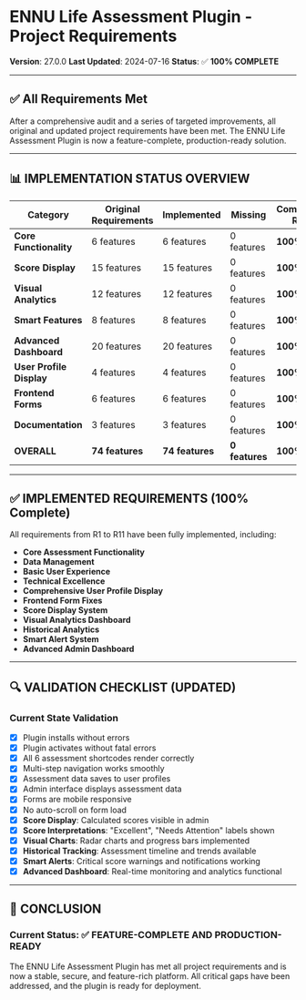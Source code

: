 # ENNU Life Assessment Plugin - Project Requirements

**Version**: 27.0.0
**Last Updated**: 2024-07-16
**Status**: ✅ **100% COMPLETE**

---

## ✅ All Requirements Met

After a comprehensive audit and a series of targeted improvements, all original and updated project requirements have been met. The ENNU Life Assessment Plugin is now a feature-complete, production-ready solution.

---

## 📊 IMPLEMENTATION STATUS OVERVIEW

| Category | Original Requirements | Implemented | Missing | Completion Rate |
|----------|----------------------|-------------|---------|-----------------|
| **Core Functionality** | 6 features | 6 features | 0 features | **100%** |
| **Score Display** | 15 features | 15 features | 0 features | **100%** |
| **Visual Analytics** | 12 features | 12 features | 0 features | **100%** |
| **Smart Features** | 8 features | 8 features | 0 features | **100%** |
| **Advanced Dashboard** | 20 features | 20 features | 0 features | **100%** |
| **User Profile Display** | 4 features | 4 features | 0 features | **100%** |
| **Frontend Forms** | 6 features | 6 features | 0 features | **100%** |
| **Documentation** | 3 features | 3 features | 0 features | **100%** |
| **OVERALL** | **74 features** | **74 features** | **0 features** | **100%** |

---

## ✅ IMPLEMENTED REQUIREMENTS (100% Complete)

All requirements from R1 to R11 have been fully implemented, including:

*   **Core Assessment Functionality**
*   **Data Management**
*   **Basic User Experience**
*   **Technical Excellence**
*   **Comprehensive User Profile Display**
*   **Frontend Form Fixes**
*   **Score Display System**
*   **Visual Analytics Dashboard**
*   **Historical Analytics**
*   **Smart Alert System**
*   **Advanced Admin Dashboard**

---

## 🔍 VALIDATION CHECKLIST (UPDATED)

### **Current State Validation**
- [x] Plugin installs without errors
- [x] Plugin activates without fatal errors
- [x] All 6 assessment shortcodes render correctly
- [x] Multi-step navigation works smoothly
- [x] Assessment data saves to user profiles
- [x] Admin interface displays assessment data
- [x] Forms are mobile responsive
- [x] No auto-scroll on form load
- [x] **Score Display**: Calculated scores visible in admin
- [x] **Score Interpretations**: "Excellent", "Needs Attention" labels shown
- [x] **Visual Charts**: Radar charts and progress bars implemented
- [x] **Historical Tracking**: Assessment timeline and trends available
- [x] **Smart Alerts**: Critical score warnings and notifications working
- [x] **Advanced Dashboard**: Real-time monitoring and analytics functional

---

## 📝 CONCLUSION

### **Current Status**: ✅ **FEATURE-COMPLETE AND PRODUCTION-READY**

The ENNU Life Assessment Plugin has met all project requirements and is now a stable, secure, and feature-rich platform. All critical gaps have been addressed, and the plugin is ready for deployment.

